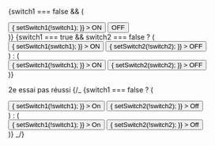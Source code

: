 {switch1 === false && (
<div>
<button
className={switch1 ? "purple" : ""}
onClick={() => {
setSwitch1(!switch1);
}} >
ON
</button>
<button className="purple">OFF</button>
</div>
)}
{switch1 === true && switch2 === false ? (
<div>
<button
onClick={() => {
setSwitch1(switch1);
}} >
ON
</button>
<button
onClick={() => {
setSwitch2(!switch2);
}} >
OFF
</button>
</div>
) : (
<div>
<button
onClick={() => {
setSwitch1(!switch1);
}} >
ON
</button>
<button
onClick={() => {
setSwitch2(switch2);
}} >
OFF
</button>
</div>
)}

2e essai pas réussi
{/_ {switch1 === false ? (
<div>
<button
className={switch1 ? "purple" : ""}
onClick={() => {
setSwitch1(!switch1);
}} >
On
</button>
<button
className={switch2 ? "" : "purple"}
onClick={() => {
setSwitch2(!switch2);
}} >
Off
</button>
</div>
) : (
<div>
<button
className={switch1 ? "purple" : ""}
onClick={() => {
setSwitch1(!switch1);
}} >
On
</button>
<button
className={switch2 ? "purple" : ""}
onClick={() => {
setSwitch2(!switch2);
}} >
Off
</button>
</div>
)} _/}
